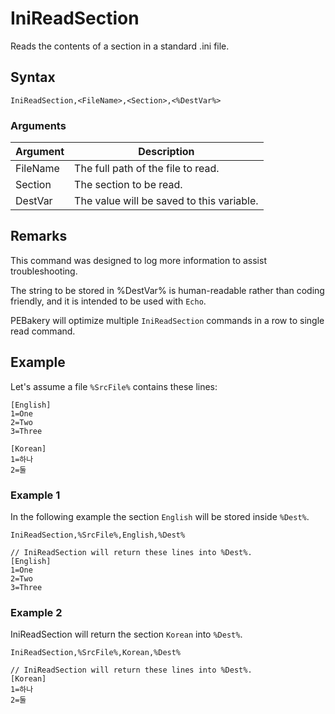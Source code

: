 # IniReadSection

Reads the contents of a section in a standard .ini file.

## Syntax

```pebakery
IniReadSection,<FileName>,<Section>,<%DestVar%>
```

### Arguments

| Argument | Description |
| --- | --- |
| FileName | The full path of the file to read. |
| Section | The section to be read. |
| DestVar | The value will be saved to this variable. |

## Remarks

This command was designed to log more information to assist troubleshooting.

The string to be stored in %DestVar% is human-readable rather than coding friendly, and it is intended to be used with `Echo`.

PEBakery will optimize multiple `IniReadSection` commands in a row to single read command.

## Example

Let's assume a file `%SrcFile%` contains these lines:

```pebakery
[English]
1=One
2=Two
3=Three

[Korean]
1=하나
2=둘
```

### Example 1

In the following example the section `English` will be stored inside `%Dest%`.

```pebakery
IniReadSection,%SrcFile%,English,%Dest%

// IniReadSection will return these lines into %Dest%.
[English]
1=One
2=Two
3=Three
```

### Example 2

IniReadSection will return the section `Korean` into `%Dest%`.

```pebakery
IniReadSection,%SrcFile%,Korean,%Dest%

// IniReadSection will return these lines into %Dest%.
[Korean]
1=하나
2=둘
```
